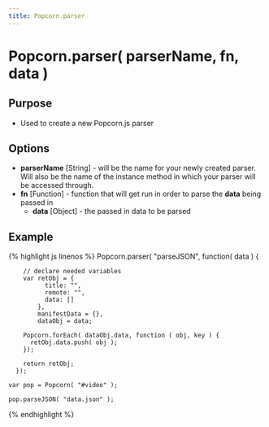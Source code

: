 ```yaml
---
title: Popcorn.parser
---
```

# Popcorn.parser( parserName, fn, data ) #

## Purpose ##

* Used to create a new Popcorn.js parser

## Options ##

* **parserName** \[String\] - will be the name for your newly created parser.  Will also be the name of the instance method in which your parser will be accessed through.
* **fn** \[Function\] - function that will get run in order to parse the **data** being passed in
  * **data** \[Object\] - the passed in data to be parsed

## Example ##

{% highlight js linenos %}
    Popcorn.parser( "parseJSON", function( data ) {

        // declare needed variables
        var retObj = {
              title: "",
              remote: "",
              data: []
            },
            manifestData = {},
            dataObj = data;

        Popcorn.forEach( dataObj.data, function ( obj, key ) {
          retObj.data.push( obj );
        });

        return retObj;
      });

    var pop = Popcorn( "#video" );

    pop.parseJSON( "data.json" );
{% endhighlight %}
